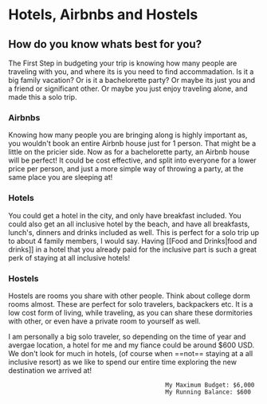 # Hotels, Airbnbs and Hostels

## How do you know whats best for you?

The First Step in budgeting your trip is knowing how many people are traveling with you, and where its is you need to find accommadation. Is it a big family vacation? Or is it a bachelorette party? Or maybe its just you and a friend or significant other. Or maybe you just enjoy traveling alone, and made this a solo trip. 

### Airbnbs
Knowing how many people you are bringing along is highly important as, you wouldn't book an entire Airbnb house just for 1 person. That might be a little on the pricier side. Now as for a  bachelorette party, an Airbnb house will be perfect! It could be cost effective, and split into everyone for a lower price per person, and just a more simple way of throwing a party, at the same place you are sleeping at!

### Hotels
You could get a hotel in the city, and only have breakfast included. You could also get an all inclusive hotel by the beach, and have all breakfasts, lunch's, dinners and drinks included as well. This is perfect for a solo trip up to about 4 family members, I would say. Having [[Food and Drinks|food and drinks]] in a hotel that you already paid for the inclusive part is such a great perk of staying at all inclusive hotels!

### Hostels
Hostels are rooms you share with other people. Think about college dorm rooms almost. These are perfect for solo travelers, backpackers etc. It is a low cost form of living, while traveling, as you can share these dormitories with other, or even have a private room to yourself as well. 

I am personally a big solo traveler, so depending on the time of year and avergae location, a hotel for me and my fiance could be around $600 USD. We don't look for much in hotels, (of course when ==not== staying at a all inclusive resort) as we like to spend our entire time exploring the new destination we arrived at!








												My Maximum Budget: $6,000
												My Running Balance: $600




